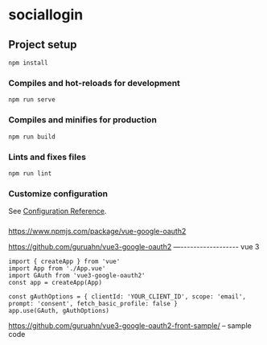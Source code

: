 # sociallogin

## Project setup
```
npm install
```

### Compiles and hot-reloads for development
```
npm run serve
```

### Compiles and minifies for production
```
npm run build
```

### Lints and fixes files
```
npm run lint
```

### Customize configuration
See [Configuration Reference](https://cli.vuejs.org/config/).

### 
https://www.npmjs.com/package/vue-google-oauth2

https://github.com/guruahn/vue3-google-oauth2       —------------------ vue 3

```
import { createApp } from 'vue'
import App from './App.vue'
import GAuth from 'vue3-google-oauth2'
const app = createApp(App)

const gAuthOptions = { clientId: 'YOUR_CLIENT_ID', scope: 'email', prompt: 'consent', fetch_basic_profile: false }
app.use(GAuth, gAuthOptions)
```
https://github.com/guruahn/vue3-google-oauth2-front-sample/ – sample code
